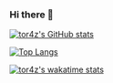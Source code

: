 ### Hi there 👋

[![tor4z's GitHub stats](https://github-readme-stats.vercel.app/api?username=tor4z&show_icons=true&theme=radical&count_private=true)](https://github.com/anuraghazra/github-readme-stats)

[![Top Langs](https://github-readme-stats.vercel.app/api/top-langs/?username=tor4z&layout=compact)](https://github.com/anuraghazra/github-readme-stats)

[![tor4z's wakatime stats](https://github-readme-stats.vercel.app/api/wakatime?username=tor4z)](https://github.com/anuraghazra/github-readme-stats)

<!--

**tor4z/tor4z** is a ✨ _special_ ✨ repository because its `README.md` (this file) appears on your GitHub profile.

Here are some ideas to get you started:

- 🔭 I’m currently working on ...
- 🌱 I’m currently learning ...
- 👯 I’m looking to collaborate on ...
- 🤔 I’m looking for help with ...
- 💬 Ask me about ...
- 📫 How to reach me: ...
- 😄 Pronouns: ...
- ⚡ Fun fact: ...
-->
